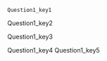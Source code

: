 ```ngMeta
Question1_key1
```

Question1_key2


Question1_key3

     
Question1_key4
Question1_key5


